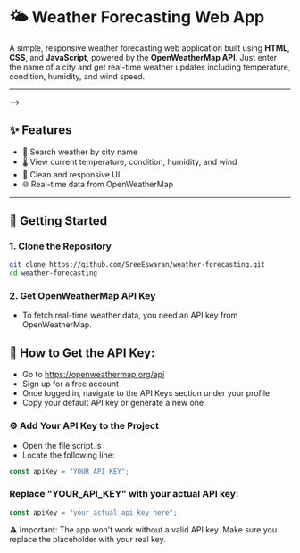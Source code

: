# 🌤️ Weather Forecasting Web App

A simple, responsive weather forecasting web application built using **HTML**, **CSS**, and **JavaScript**, powered by the **OpenWeatherMap API**. Just enter the name of a city and get real-time weather updates including temperature, condition, humidity, and wind speed.

---
<!--
## 🔍 Preview

![Preview Screenshot](preview.png) <!-- Optional: Add your screenshot-->-->

## ✨ Features

- 🔎 Search weather by city name
- 🌡️ View current temperature, condition, humidity, and wind
- 🎨 Clean and responsive UI
- 🌐 Real-time data from OpenWeatherMap

---

## 🚀 Getting Started

### 1. Clone the Repository

```bash
git clone https://github.com/SreeEswaran/weather-forecasting.git
cd weather-forecasting
```

### 2. Get OpenWeatherMap API Key

- To fetch real-time weather data, you need an API key from OpenWeatherMap.

## 🔑 How to Get the API Key:
 - Go to https://openweathermap.org/api
 - Sign up for a free account
 - Once logged in, navigate to the API Keys section under your profile
 - Copy your default API key or generate a new one

### ⚙️ Add Your API Key to the Project
- Open the file script.js
- Locate the following line:

```javascript
const apiKey = "YOUR_API_KEY";
```

### Replace "YOUR_API_KEY" with your actual API key:

```javascript
const apiKey = "your_actual_api_key_here";
```

⚠️ Important: The app won't work without a valid API key. Make sure you replace the placeholder with your real key.

